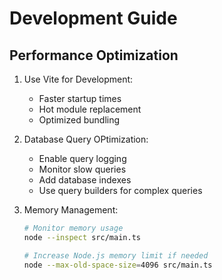# Development Guide

## Performance Optimization

1. Use Vite for Development:
    - Faster startup times
    - Hot module replacement
    - Optimized bundling

2. Database Query OPtimization:
    - Enable query logging
    - Monitor slow queries
    - Add database indexes
    - Use query builders for complex queries

3. Memory Management:

    ```bash
    # Monitor memory usage
    node --inspect src/main.ts

    # Increase Node.js memory limit if needed
    node --max-old-space-size=4096 src/main.ts
    ```
